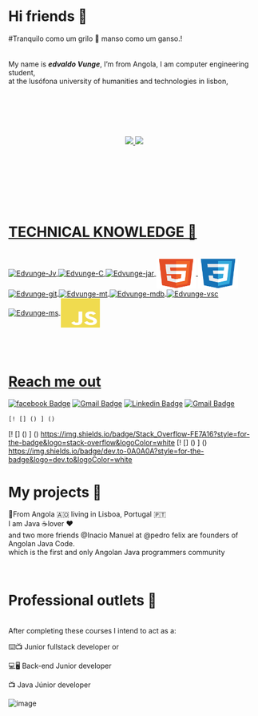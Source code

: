
# Hi friends &#x1F44B;



<div>
#Tranquilo como um grilo 🦗 manso como um ganso.! <br><br><br>
My name is <i><strong>edvaldo Vunge</strong></i>, I’m from Angola, I am computer engineering student, <br>
at the lusófona university of humanities and technologies in lisbon,
<br></div>
<br><br>
   <br><br>
   <br><br>


<div align="center">
  <a href="https://github.com/rafaballerini">
  <img height="180em" src="https://github-readme-stats.vercel.app/api?username=Edvunge&show_icons=true&theme=dark&include_all_commits=true&count_private=true"/>
  <img height="180em" src="https://github-readme-stats.vercel.app/api/top-langs/?username=Edvunge&layout=compact&langs_count=7&theme=dark"/>

  
     
</div>

<br><br>
   <br><br>
   <br><br>




# TECHNICAL KNOWLEDGE 🤖


<div style="display: inline_block"><br>
  <img align="center" alt="Edvunge-Jv" height="60" width="80" src="https://cdn.jsdelivr.net/gh/devicons/devicon/icons/java/java-original.svg">
  <img align="center" alt="Edvunge-C" height="60" width="80" src="https://cdn.jsdelivr.net/gh/devicons/devicon/icons/c/c-original.svg">
  <img align="center" alt="Edvunge-jar" height="60" width="80" src="https://cdn.jsdelivr.net/gh/devicons/devicon/icons/spring/spring-original-wordmark.svg">
  <img align="center" alt="Edvunge-HTML" height="60" width="80" src="https://raw.githubusercontent.com/devicons/devicon/master/icons/html5/html5-original.svg">
  <img align="center" alt="Edvunge-CSS" height="60" width="80" src="https://raw.githubusercontent.com/devicons/devicon/master/icons/css3/css3-original.svg">
  <img align="center" alt="Edvunge-git" height="60" width="80" src="https://cdn.jsdelivr.net/gh/devicons/devicon/icons/git/git-plain-wordmark.svg">
  <img align="center" alt="Edvunge-mt" height="60" width="80" src="https://cdn.jsdelivr.net/gh/devicons/devicon/icons/matlab/matlab-original.svg">
  <img align="center" alt="Edvunge-mdb" height="60" width="80" src="https://cdn.jsdelivr.net/gh/devicons/devicon/icons/mongodb/mongodb-original.svg">
  <img align="center" alt="Edvunge-vsc" height="60" width="80" src="https://cdn.jsdelivr.net/gh/devicons/devicon/icons/vscode/vscode-original-wordmark.svg">
  <img align="center" alt="Edvunge-ms" height="60" width="80" src="https://cdn.jsdelivr.net/gh/devicons/devicon/icons/mysql/mysql-original-wordmark.svg">
  <img align="center" alt="Edvunge-js" height="60" width="80" src="https://raw.githubusercontent.com/devicons/devicon/master/icons/javascript/javascript-plain.svg">
</div>

<br>
<br>
<br>

# Reach me out<br>
   
[![facebook Badge](https://img.shields.io/badge/Facebook-1877F2?style=for-the-badge&logo=facebook&logoColor=white)](https://pt-br.facebook.com/edvaldo.vunge.1) 
[![Gmail Badge](https://img.shields.io/badge/ProtonMail-8B89CC?style=for-the-badge&logo=protonmail&logoColor=white
)](mailto:edvunge@protonmail.com) 
   [![Linkedin Badge](https://img.shields.io/badge/LinkedIn-0077B5?style=for-the-badge&logo=linkedin&logoColor=white)](https://www.linkedin.com/in/edvaldo-vunge-3b7490163/) 
 [![Gmail Badge](https://img.shields.io/badge/Gmail-D14836?style=for-the-badge&logo=gmail&logoColor=white
)](mailto:edvunge@protonmail.com) 
   

   
    [! [] () ] () 

 [! [] () ] () 
https://img.shields.io/badge/Stack_Overflow-FE7A16?style=for-the-badge&logo=stack-overflow&logoColor=white
 [! [] () ] () 
https://img.shields.io/badge/dev.to-0A0A0A?style=for-the-badge&logo=dev.to&logoColor=white

   
   
# My projects 🦾

📍From Angola 🇦🇴 living in Lisboa, Portugal 🇵🇹 <br>
I am Java ☕️lover ❤️<br>
and two more friends @Inacio Manuel at @pedro felix are founders of Angolan Java Code.<br> 
which is the first and only Angolan Java programmers community


<br>

# Professional outlets &#x1F468; 

<br>
After completing these courses I intend to act as a: 

⌨️📺   Junior fullstack developer or 

💻🖥    Back-end Junior developer

📺      Java Júnior developer 



![image](https://user-images.githubusercontent.com/53275378/123673253-2bd3c880-d838-11eb-84ff-c9b762092bca.png)

<!--
**Edvunge/Edvunge** is a ✨ _special_ ✨ repository because its `README.md` (this file) appears on your GitHub profile.

Here are some ideas to get you started:

- 🔭 I’m currently working on ...
- 🌱 I’m currently learning ...
- 👯 I’m looking to collaborate on ...
- 🤔 I’m looking for help with ...
- 💬 Ask me about ...
- 📫 How to reach me: ...
- 😄 Pronouns: ...
- ⚡ Fun fact: ...
-->

